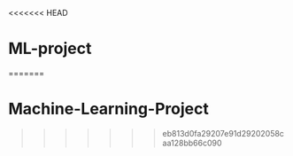 <<<<<<< HEAD
# ML-project
=======
# Machine-Learning-Project
>>>>>>> eb813d0fa29207e91d29202058caa128bb66c090

